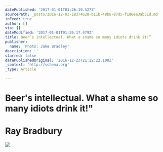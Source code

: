 ```yaml
---
datePublished: '2017-01-01T01:26:19.527Z'
sourcePath: _posts/2016-12-03-18374628-b11b-48b8-87d5-f186ea3ab51d.md
inFeed: true
author: []
via: {}
dateModified: '2017-01-01T01:26:17.479Z'
title: Beer’s intellectual. What a shame so many idiots drink it!”
publisher:
  name: 'Photo: Jake Bradley'
description: ''
starred: false
datePublishedOriginal: '2016-12-23T21:22:22.109Z'
_context: 'http://schema.org'
_type: Article

---
```

# **Beer's intellectual. What a shame so many idiots drink it!"**

# **Ray Bradbury**
![](https://s3-us-west-2.amazonaws.com/the-grid-img/p/a390c4bf88f19628256732356bdc45ec4afb06c7.jpg)